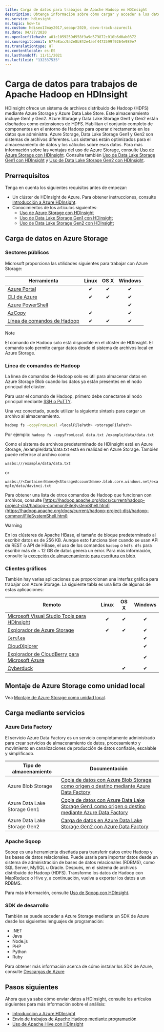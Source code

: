 ```yaml
---
title: Carga de datos para trabajos de Apache Hadoop en HDInsight
description: Obtenga información sobre cómo cargar y acceder a los datos para trabajos de Apache Hadoop en HDInsight. Use la CLI de Azure clásica, el Explorador de Azure Storage, Azure PowerShell, la línea de comandos de Hadoop o Sqoop.
ms.service: hdinsight
ms.topic: how-to
ms.custom: hdiseo17may2017,seoapr2020, devx-track-azurecli
ms.date: 04/27/2020
ms.openlocfilehash: a01c1059259d958f9a9d573872c010b6d0ab0372
ms.sourcegitcommit: 677e8acc9a2e8b842e4aef4472599f9264e989e7
ms.translationtype: HT
ms.contentlocale: es-ES
ms.lasthandoff: 11/11/2021
ms.locfileid: "132337535"
---
```

# <a name="upload-data-for-apache-hadoop-jobs-in-hdinsight"></a>Carga de datos para trabajos de Apache Hadoop en HDInsight

HDInsight ofrece un sistema de archivos distribuido de Hadoop (HDFS) mediante Azure Storage y Azure Data Lake Store. Este almacenamiento incluye Gen1 y Gen2. Azure Storage y Data Lake Storage Gen1 y Gen2 están diseñados como extensiones de HDFS. Habilitan el conjunto completo de componentes en el entorno de Hadoop para operar directamente en los datos que administra. Azure Storage, Data Lake Storage Gen1 y Gen2 son sistemas de archivos diferentes. Los sistemas están optimizados para el almacenamiento de datos y los cálculos sobre esos datos. Para más información sobre las ventajas del uso de Azure Storage, consulte [Uso de Azure Storage con HDInsight](hdinsight-hadoop-use-blob-storage.md). Consulte también [Uso de Data Lake Storage Gen1 con HDInsight](hdinsight-hadoop-use-data-lake-storage-gen1.md) y [Uso de Data Lake Storage Gen2 con HDInsight](hdinsight-hadoop-use-data-lake-storage-gen2.md).

## <a name="prerequisites"></a>Prerrequisitos

Tenga en cuenta los siguientes requisitos antes de empezar:

* Un clúster de HDInsight de Azure. Para obtener instrucciones, consulte [Introducción a Azure HDInsight](hadoop/apache-hadoop-linux-tutorial-get-started.md).
* Conocimientos de los artículos siguientes:
    * [Uso de Azure Storage con HDInsight](hdinsight-hadoop-use-blob-storage.md)
    * [Uso de Data Lake Storage Gen1 con HDInsight](hdinsight-hadoop-use-data-lake-storage-gen1.md)
    * [Uso de Data Lake Storage Gen2 con HDInsight](hdinsight-hadoop-use-data-lake-storage-gen2.md)  

## <a name="upload-data-to-azure-storage"></a>Carga de datos en Azure Storage

### <a name="utilities"></a>Sectores públicos

Microsoft proporciona las utilidades siguientes para trabajar con Azure Storage:

| Herramienta | Linux | OS X | Windows |
| --- |:---:|:---:|:---:|
| [Azure Portal](../storage/blobs/storage-quickstart-blobs-portal.md) |✔ |✔ |✔ |
| [CLI de Azure](../storage/blobs/storage-quickstart-blobs-cli.md) |✔ |✔ |✔ |
| [Azure PowerShell](../storage/blobs/storage-quickstart-blobs-powershell.md) | | |✔ |
| [AzCopy](../storage/common/storage-use-azcopy-v10.md) |✔ | |✔ |
| [Línea de comandos de Hadoop](#hadoop-command-line) |✔ |✔ |✔ |

> [!NOTE]  
> El comando de Hadoop solo está disponible en el clúster de HDInsight. El comando solo permite cargar datos desde el sistema de archivos local en Azure Storage.  

### <a name="hadoop-command-line"></a>Línea de comandos de Hadoop

La línea de comandos de Hadoop solo es útil para almacenar datos en Azure Storage Blob cuando los datos ya están presentes en el nodo principal del clúster.

Para usar el comando de Hadoop, primero debe conectarse al nodo principal mediante [SSH o PuTTY](hdinsight-hadoop-linux-use-ssh-unix.md).

Una vez conectado, puede utilizar la siguiente sintaxis para cargar un archivo al almacenamiento.

```bash
hadoop fs -copyFromLocal <localFilePath> <storageFilePath>
```

Por ejemplo: `hadoop fs -copyFromLocal data.txt /example/data/data.txt`

Como el sistema de archivos predeterminado de HDInsight está en Azure Storage, /example/data/data.txt está en realidad en Azure Storage. También puede referirse al archivo como:

`wasbs:///example/data/data.txt`

or

`wasbs://<ContainerName>@<StorageAccountName>.blob.core.windows.net/example/data/davinci.txt`

Para obtener una lista de otros comandos de Hadoop que funcionan con archivos, consulte [https://hadoop.apache.org/docs/current/hadoop-project-dist/hadoop-common/FileSystemShell.html](https://hadoop.apache.org/docs/current/hadoop-project-dist/hadoop-common/FileSystemShell.html)

> [!WARNING]  
> En los clústeres de Apache HBase, el tamaño de bloque predeterminado al escribir datos es de 256 KB. Aunque esto funciona bien cuando se usan API de REST o API de HBase, el uso de los comandos `hadoop` o `hdfs dfs` para escribir más de ~ 12 GB de datos genera un error. Para más información, consulte la [excepción de almacenamiento para escritura en blob](hdinsight-troubleshoot-hdfs.md#storage-exception-for-write-on-blob).

### <a name="graphical-clients"></a>Clientes gráficos

También hay varias aplicaciones que proporcionan una interfaz gráfica para trabajar con Azure Storage. La siguiente tabla es una lista de algunas de estas aplicaciones:

| Remoto | Linux | OS X | Windows |
| --- |:---:|:---:|:---:|
| [Microsoft Visual Studio Tools para HDInsight](hadoop/apache-hadoop-visual-studio-tools-get-started.md#explore-linked-resources) |✔ |✔ |✔ |
| [Explorador de Azure Storage](../storage/blobs/quickstart-storage-explorer.md) |✔ |✔ |✔ |
| [`Cerulea`](https://www.cerebrata.com/products/cerulean/features/azure-storage) | | |✔ |
| [CloudXplorer](https://clumsyleaf.com/products/cloudxplorer) | | |✔ |
| [Explorador de CloudBerry para Microsoft Azure](https://www.cloudberrylab.com/free-microsoft-azure-explorer.aspx) | | |✔ |
| [Cyberduck](https://cyberduck.io/) | |✔ |✔ |

## <a name="mount-azure-storage-as-local-drive"></a>Montaje de Azure Storage como unidad local

Vea [Montaje de Azure Storage como unidad local](/archive/blogs/bigdatasupport/mount-azure-blob-storage-as-local-drive).

## <a name="upload-using-services"></a>Carga mediante servicios

### <a name="azure-data-factory"></a>Azure Data Factory

El servicio Azure Data Factory es un servicio completamente administrado para crear servicios de almacenamiento de datos, procesamiento y movimiento en canalizaciones de producción de datos confiable, escalable y simplificado.

|Tipo de almacenamiento|Documentación|
|----|----|
|Azure Blob Storage|[Copia de datos con Azure Blob Storage como origen o destino mediante Azure Data Factory](../data-factory/connector-azure-blob-storage.md)|
|Azure Data Lake Storage Gen1|[Copia de datos con Azure Data Lake Storage Gen1 como origen o destino mediante Azure Data Factory](../data-factory/connector-azure-data-lake-store.md)|
|Azure Data Lake Storage Gen2 |[Carga de datos en Azure Data Lake Storage Gen2 con Azure Data Factory](../data-factory/load-azure-data-lake-storage-gen2.md)|

### <a name="apache-sqoop"></a>Apache Sqoop

Sqoop es una herramienta diseñada para transferir datos entre Hadoop y las bases de datos relacionales. Puede usarla para importar datos desde un sistema de administración de bases de datos relacionales (RDBMS), como SQL Server, MySQL u Oracle. Después, en el sistema de archivos distribuido de Hadoop (HDFS). Transforme los datos de Hadoop con MapReduce o Hive y, a continuación, vuelva a exportar los datos a un RDBMS.

Para más información, consulte [Uso de Sqoop con HDInsight](hadoop/hdinsight-use-sqoop.md).

### <a name="development-sdks"></a>SDK de desarrollo

También se puede acceder a Azure Storage mediante un SDK de Azure desde los siguientes lenguajes de programación:

* .NET
* Java
* Node.js
* PHP
* Python
* Ruby

Para obtener más información acerca de cómo instalar los SDK de Azure, consulte [Descargas de Azure](https://azure.microsoft.com/downloads/)

## <a name="next-steps"></a>Pasos siguientes

Ahora que ya sabe cómo enviar datos a HDInsight, consulte los artículos siguientes para más información sobre el análisis:

* [Introducción a Azure HDInsight](hadoop/apache-hadoop-linux-tutorial-get-started.md)
* [Envío de trabajos de Apache Hadoop mediante programación](hadoop/submit-apache-hadoop-jobs-programmatically.md)
* [Uso de Apache Hive con HDInsight](hadoop/hdinsight-use-hive.md)
